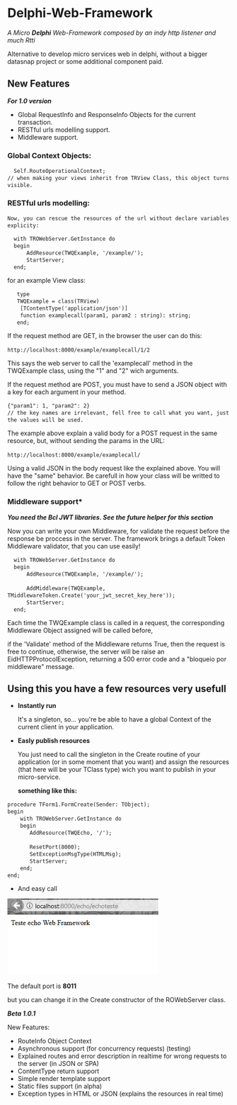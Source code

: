 # Delphi-Web-Framework
*A Micro **Delphi** Web-Framework composed by an indy http listener and much Rtti*

Alternative to develop micro services web in delphi, without a bigger datasnap project or some additional component paid.

  ## New Features ##
  ***For 1.0 version***
  
  * Global RequestInfo and ResponseInfo Objects for the current transaction.
  * RESTful urls modelling support.
  * Middleware support.
  
  ### Global Context Objects: ###
  ```Delphi
    Self.RouteOperationalContext;
  // when making your views inherit from TRView Class, this object turns visible.
  ```
  
  ### RESTful urls modelling: ###
    Now, you can rescue the resources of the url without declare variables explicity:
  ```Delphi
    with TROWebServer.GetInstance do
    begin
        AddResource(TWQExample, '/example/');
        StartServer;
    end;
  ```
  
  for an example View class:
  ```Delphi
     type
     TWQExample = class(TRView)
      [TContentType('application/json')]
      function examplecall(param1, param2 : string): string;
     end;
  ```  
  If the request method are GET, in the browser the user can do this:
  
  ```http://localhost:8000/example/examplecall/1/2```
  
  This says the web server to call the 'examplecall' method in the TWQExample class, using the "1" and "2" wich arguments.
  
  If the request method are POST, you must have to send a JSON object with a key for each argument in your method.
  ```
  {"param1": 1, "param2": 2}
  // the key names are irrelevant, fell free to call what you want, just the values will be used.
  ```
  The example above explain a valid body for a POST request in the same resource, but, without sending the params in the URL:
  
  ```http://localhost:8000/example/examplecall/```
  
  Using a valid JSON in the body request like the explained above. You will have the "same" behavior. Be carefull in how your class will be writted to follow the right behavior to GET or POST verbs.
  
  ### Middleware support* ###
  
  ***You need the Bcl JWT libraries. See the future helper for this section***
  
 Now you can write your own Middleware, for validate the request before the response be proccess in the server.
The framework brings a default Token Middleware validator, that you can use easily!
  ```Delphi
    with TROWebServer.GetInstance do
    begin
        AddResource(TWQExample, '/example/');
        
        AddMiddleware(TWQExample, TMiddlewareToken.Create('your_jwt_secret_key_here'));
        StartServer;
    end;
  ``` 
  Each time the TWQExample class is called in a request, the corresponding Middleware Object assigned will be called before,
  
  if the 'Validate' method of the Middleware returns True, then the request is free to continue, otherwise, the server will be raise an 
  EidHTTPProtocolException, returning a 500 error code and a "bloqueio por middleware" message.

## Using this you have a few resources very usefull  ## 
* **Instantly run**

  It's a singleton, so... you're be able to have a global Context of the current client in your application.
  
* **Easly publish resources**
  
  You just need to call the singleton in the Create routine of your application (or in some moment that you want)
  and assign the resources (that here will be your TClass type) wich you want to publish in your micro-service.
  
  **something like this:**
  
```Delphi
procedure TForm1.FormCreate(Sender: TObject);
begin
    with TROWebServer.GetInstance do
    begin
       AddResource(TWQEcho, '/');

       ResetPort(8000);
       SetExceptionMsgType(HTMLMsg);
       StartServer;
    end;
end;
```

* And easy call

![call_example](https://github.com/Ronald-TR/Delphi-Web-Framework/blob/master/call_example.png)

  The default port is **8011**
  
  but you can change it in the Create constructor of the ROWebServer class.
  
  
  
  ***Beta 1.0.1***

New Features:

* RouteInfo Object Context
* Asynchronous support (for concurrency requests) (testing)
* Explained routes and error description in realtime for wrong requests to the server (in JSON or SPA)
* ContentType return support
* Simple render template support
* Static files support (in alpha)
* Exception types in HTML or JSON (explains the resources in real time)
  
